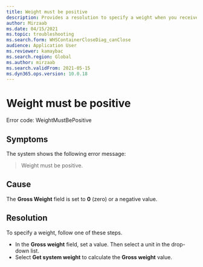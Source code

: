 ```yaml
---
title: Weight must be positive
description: Provides a resolution to specify a weight when you receive a weight must be positive error.
author: Mirzaab
ms.date: 04/15/2021
ms.topic: troubleshooting
ms.search.form: WHSContainerCloseDiag_canClose
audience: Application User
ms.reviewer: kamaybac
ms.search.region: Global
ms.author: mirzaab
ms.search.validFrom: 2021-05-15
ms.dyn365.ops.version: 10.0.18
---
```


# Weight must be positive

Error code: WeightMustBePositive

## Symptoms

The system shows the following error message:

> Weight must be positive.

## Cause

The **Gross Weight** field is set to **0** (zero) or a negative value.

## Resolution

To specify a weight, follow one of these steps.

- In the **Gross weight** field, set a value. Then select a unit in the drop-down list.
- Select **Get system weight** to calculate the **Gross weight** value.
